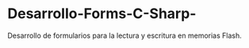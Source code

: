 # Desarrollo-Forms-C-Sharp-
Desarrollo de formularios para la lectura y escritura en memorias Flash. 
